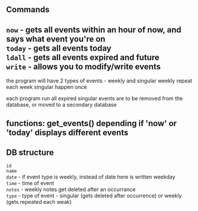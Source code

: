 ## Commands

`now` - gets all events within an hour of now, and says what event you're on <br/>
`today` - gets all events today <br/>
`ldall` - gets all events expired and future <br/>
`write` - allows you to modify/write events <br/>
---
the program will have 2 types of events - weekly and singular
weekly repeat each week
singular happen once

each program run all expired singular events are to be removed from the database, or moved to a secondary database

functions:
get_events() depending if 'now' or 'today' displays different events
---
## DB structure
`id`<br/>
`name`<br/>
`date` - if event type is weekly, instead of date here is written weekday<br/>
`time` - time of event<br/>
`notes` - weekly notes get deleted after an occurrance<br/>
`type` - type of event - singular (gets deleted after occurrence) or weekly (gets repeated each weak)<br/>
